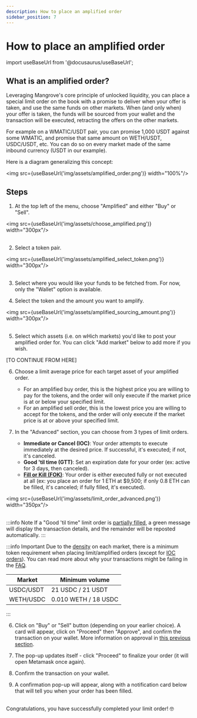 ```yaml
---
description: How to place an amplified order
sidebar_position: 7
---
```


# How to place an amplified order

import useBaseUrl from '@docusaurus/useBaseUrl';

## What is an amplified order?

Leveraging Mangrove's core principle of unlocked liquidity, you can place a special limit order on the book with a promise to deliver when your offer is taken, and use the same funds on other markets.
When (and only when) your offer is taken, the funds will be sourced from your wallet and the transaction will be executed, retracting the offers on the other markets.

For example on a WMATIC/USDT pair, you can promise 1,000 USDT against some WMATIC, and promise that same amount on WETH/USDT, USDC/USDT, etc. You can do so on every market made of the same inbound currency (USDT in our example).

Here is a diagram generalizing this concept:

<img src={useBaseUrl('img/assets/amplified_order.png')} width="100%"/>

## Steps

1. At the top left of the menu, choose "Amplified" and either "Buy" or "Sell".

<img src={useBaseUrl('img/assets/choose_amplified.png')} width="300px"/><br /><br />

2. Select a token pair.

<img src={useBaseUrl('img/assets/amplified_select_token.png')} width="300px"/><br /><br />

3. Select where you would like your funds to be fetched from. For now, only the "Wallet" option is available.

4. Select the token and the amount you want to amplify.

<img src={useBaseUrl('img/assets/amplified_sourcing_amount.png')} width="300px"/><br /><br />

5. Select which assets (i.e. on wHich markets) you'd like to post your amplified order for. You can click "Add market" below to add more if you wish.

[TO CONTINUE FROM HERE]

6. Choose a limit average price for each target asset of your amplified order.
    * For an amplified buy order, this is the highest price you are willing to pay for the tokens, and the order will only execute if the market price is at or below your specified limit.
    * For an amplified sell order, this is the lowest price you are willing to accept for the tokens, and the order will only execute if the market price is at or above your specified limit.

7. In the "Advanced" section, you can choose from 3 types of limit orders.
    * **Immediate or Cancel (IOC)**: Your order attempts to execute immediately at the desired price. If successful, it's executed; if not, it's canceled.
    * **Good 'til time (GTT)**: Set an expiration date for your order (ex: active for 3 days, then canceled).
    * [**Fill or Kill (FOK)**](../../../developers/SDK/guides/fill-or-kill.md): Your order is either executed fully or not executed at all (ex: you place an order for 1 ETH at $9,500; if only 0.8 ETH can be filled, it's canceled; if fully filled, it's executed).

<img src={useBaseUrl('img/assets/limit_order_advanced.png')} width="350px"/><br /><br />

:::info Note
If a "Good 'til time" limit order is [partially filled](./how-to-track-open-orders.md#order-is-partially-filled), a green message will display the transaction details, and the remainder will be reposted automatically.
:::

:::info Important
Due to the [density](../../../developers/terms/density.md) on each market, there is a minimum token requirement when placing limit/amplified orders (except for [IOC orders](./more-on-order-types.md#immediate-or-cancel-ioc)). You can read more about why your transactions might be failing in the [FAQ](../../FAQ/README.md#why-do-my-transactions-keep-failing).

Market | Minimum volume
---|---
USDC/USDT | 21 USDC / 21 USDT
WETH/USDC | 0.010 WETH / 18 USDC
:::

6. Click on "Buy" or "Sell" button (depending on your earlier choice). A card will appear, click on "Proceed" then "Approve", and confirm the transaction on your wallet. More information on approval in [this previous section](./approve-buy.md).

7. The pop-up updates itself - click "Proceed" to finalize your order (it will open Metamask once again).

8. Confirm the transaction on your wallet.

9. A confirmation pop-up will appear, along with a notification card below that will tell you when your order has been filled.

<br />
Congratulations, you have successfully completed your limit order! 🤓<br />